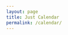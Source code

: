 ```yaml
---
layout: page
title: Just Calendar
permalink: /calendar/
---
```


<script type="text/javascript" src="/scripts/jquery-3.6.0.min.js"></script>
<script type="text/javascript" src="/scripts/moment.min.js"></script>
<script type="text/javascript" src="/assets/fullcalendar/main.min.js"></script>
<script type="text/javascript" src="/scripts/rrule.min.js"></script>
<script type="text/javascript" src="/scripts/main.global.min.js"></script>
<link rel="stylesheet" href="/assets/fullcalendar/main.min.css">

<div id='calendar'></div>

<script>
document.addEventListener('DOMContentLoaded', function(){
  var calendarEl = document.getElementById('calendar');
  var calendar = new FullCalendar.Calendar(calendarEl, {
    initialView: 'dayGridMonth',
    customButtons: {
      prevMo: {
        text: 'Prev Month',
        click: function(){
          calendar.prev();
        }
      },
      nextMo: {
        text: 'Next Month',
        click: function(){
          calendar.next();
        }
      },
      goToday: {
        text: 'Today',
        click: function(){
          calendar.today();
        }
      }
    },
    headerToolbar: {
      start: '',
      center: 'title',
      end: ''
    },
    footerToolbar: {
      start: 'goToday',
      center: '',
      end: 'prevMo,nextMo'
    },
    events:[
    {
      title: 'Today',
      start: 'today',
      display: 'background',
      color: '#b50000',
      allDay: 'true'
      },
    {
      title: 'Pagi 1',
      textColor: '#ffffff',
      display: 'background',
      color: '#089e80',
      allDay: 'true',
      rrule: {
        dtstart: '2022-06-01',
        freq: 'daily',
        interval: 8
      }
    },
    {
      title: 'Pagi 2',
      textColor: '#ffffff',
      display: 'background',
      color: '#089e80',
      allDay: 'true',
      rrule: {
        dtstart: '2022-06-02',
        freq: 'daily',
        interval: 8
      }
    },
    {
      title: 'Siang 1',
      textColor: '#ffffff',
      display: 'background',
      color: '#bf6a15',
      allDay: 'true',
      rrule: {
        dtstart: '2022-06-03',
        freq: 'daily',
        interval: 8
      }
    },
    {
      title: 'Siang 2',
      textColor: '#ffffff',
      display: 'background',
      color: '#bf6a15',
      allDay: 'true',
      rrule: {
        dtstart: '2022-06-04',
        freq: 'daily',
        interval: 8
      }
    },
    {
      title: 'Malam 1',
      textColor: '#ffffff',
      display: 'background',
      color: '#132c3b',
      allDay: 'true',
      rrule: {
        dtstart: '2022-06-05',
        freq: 'daily',
        interval: 8
      }
    },
    {
      title: 'Malam 2',
      textColor: '#ffffff',
      display: 'background',
      color: '#132c3b',
      allDay: 'true',
      rrule: {
        dtstart: '2022-06-06',
        freq: 'daily',
        interval: 8
      }
    }
    ]
  });
  calendar.render();
  });
</script>
